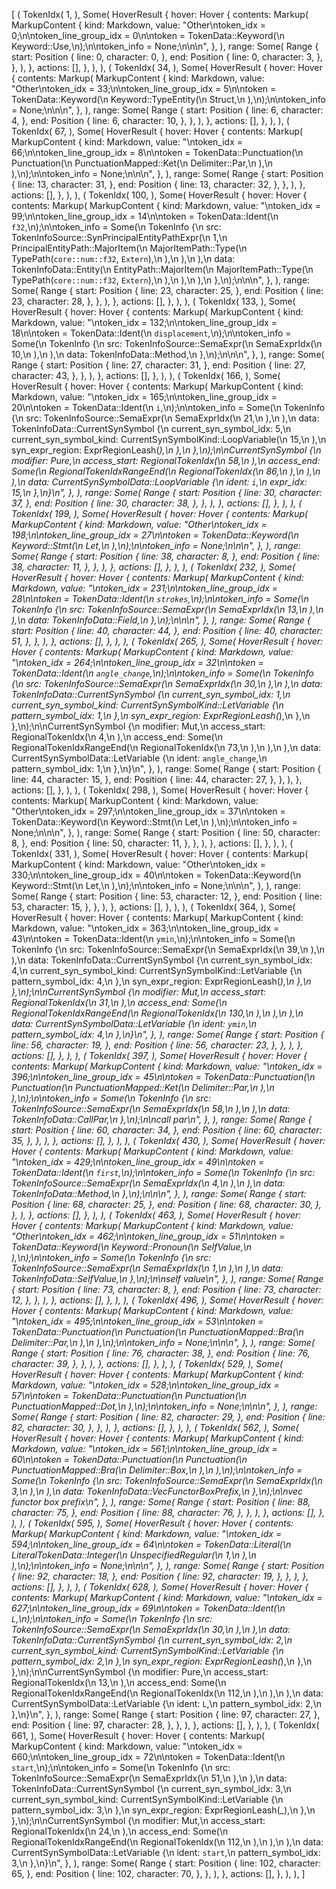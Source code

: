 [
    (
        TokenIdx(
            1,
        ),
        Some(
            HoverResult {
                hover: Hover {
                    contents: Markup(
                        MarkupContent {
                            kind: Markdown,
                            value: "Other\ntoken_idx = 0;\n\ntoken_line_group_idx = 0\n\ntoken = TokenData::Keyword(\n    Keyword::Use,\n);\n\ntoken_info = None;\n\n\n",
                        },
                    ),
                    range: Some(
                        Range {
                            start: Position {
                                line: 0,
                                character: 0,
                            },
                            end: Position {
                                line: 0,
                                character: 3,
                            },
                        },
                    ),
                },
                actions: [],
            },
        ),
    ),
    (
        TokenIdx(
            34,
        ),
        Some(
            HoverResult {
                hover: Hover {
                    contents: Markup(
                        MarkupContent {
                            kind: Markdown,
                            value: "Other\ntoken_idx = 33;\n\ntoken_line_group_idx = 5\n\ntoken = TokenData::Keyword(\n    Keyword::TypeEntity(\n        Struct,\n    ),\n);\n\ntoken_info = None;\n\n\n",
                        },
                    ),
                    range: Some(
                        Range {
                            start: Position {
                                line: 6,
                                character: 4,
                            },
                            end: Position {
                                line: 6,
                                character: 10,
                            },
                        },
                    ),
                },
                actions: [],
            },
        ),
    ),
    (
        TokenIdx(
            67,
        ),
        Some(
            HoverResult {
                hover: Hover {
                    contents: Markup(
                        MarkupContent {
                            kind: Markdown,
                            value: "\ntoken_idx = 66;\n\ntoken_line_group_idx = 8\n\ntoken = TokenData::Punctuation(\n    Punctuation(\n        PunctuationMapped::Ket(\n            Delimiter::Par,\n        ),\n    ),\n);\n\ntoken_info = None;\n\n\n",
                        },
                    ),
                    range: Some(
                        Range {
                            start: Position {
                                line: 13,
                                character: 31,
                            },
                            end: Position {
                                line: 13,
                                character: 32,
                            },
                        },
                    ),
                },
                actions: [],
            },
        ),
    ),
    (
        TokenIdx(
            100,
        ),
        Some(
            HoverResult {
                hover: Hover {
                    contents: Markup(
                        MarkupContent {
                            kind: Markdown,
                            value: "\ntoken_idx = 99;\n\ntoken_line_group_idx = 14\n\ntoken = TokenData::Ident(\n    `f32`,\n);\n\ntoken_info = Some(\n    TokenInfo {\n        src: TokenInfoSource::SynPrincipalEntityPathExpr(\n            1,\n            PrincipalEntityPath::MajorItem(\n                MajorItemPath::Type(\n                    TypePath(`core::num::f32`, `Extern`),\n                ),\n            ),\n        ),\n        data: TokenInfoData::Entity(\n            EntityPath::MajorItem(\n                MajorItemPath::Type(\n                    TypePath(`core::num::f32`, `Extern`),\n                ),\n            ),\n        ),\n    },\n);\n\n\n",
                        },
                    ),
                    range: Some(
                        Range {
                            start: Position {
                                line: 23,
                                character: 25,
                            },
                            end: Position {
                                line: 23,
                                character: 28,
                            },
                        },
                    ),
                },
                actions: [],
            },
        ),
    ),
    (
        TokenIdx(
            133,
        ),
        Some(
            HoverResult {
                hover: Hover {
                    contents: Markup(
                        MarkupContent {
                            kind: Markdown,
                            value: "\ntoken_idx = 132;\n\ntoken_line_group_idx = 18\n\ntoken = TokenData::Ident(\n    `displacement`,\n);\n\ntoken_info = Some(\n    TokenInfo {\n        src: TokenInfoSource::SemaExpr(\n            SemaExprIdx(\n                10,\n            ),\n        ),\n        data: TokenInfoData::Method,\n    },\n);\n\n\n",
                        },
                    ),
                    range: Some(
                        Range {
                            start: Position {
                                line: 27,
                                character: 31,
                            },
                            end: Position {
                                line: 27,
                                character: 43,
                            },
                        },
                    ),
                },
                actions: [],
            },
        ),
    ),
    (
        TokenIdx(
            166,
        ),
        Some(
            HoverResult {
                hover: Hover {
                    contents: Markup(
                        MarkupContent {
                            kind: Markdown,
                            value: "\ntoken_idx = 165;\n\ntoken_line_group_idx = 20\n\ntoken = TokenData::Ident(\n    `i`,\n);\n\ntoken_info = Some(\n    TokenInfo {\n        src: TokenInfoSource::SemaExpr(\n            SemaExprIdx(\n                21,\n            ),\n        ),\n        data: TokenInfoData::CurrentSynSymbol {\n            current_syn_symbol_idx: 5,\n            current_syn_symbol_kind: CurrentSynSymbolKind::LoopVariable(\n                15,\n            ),\n            syn_expr_region: ExprRegionLeash(_),\n        },\n    },\n);\n\nCurrentSynSymbol {\n    modifier: Pure,\n    access_start: RegionalTokenIdx(\n        58,\n    ),\n    access_end: Some(\n        RegionalTokenIdxRangeEnd(\n            RegionalTokenIdx(\n                86,\n            ),\n        ),\n    ),\n    data: CurrentSynSymbolData::LoopVariable {\n        ident: `i`,\n        expr_idx: 15,\n    },\n}\n",
                        },
                    ),
                    range: Some(
                        Range {
                            start: Position {
                                line: 30,
                                character: 37,
                            },
                            end: Position {
                                line: 30,
                                character: 38,
                            },
                        },
                    ),
                },
                actions: [],
            },
        ),
    ),
    (
        TokenIdx(
            199,
        ),
        Some(
            HoverResult {
                hover: Hover {
                    contents: Markup(
                        MarkupContent {
                            kind: Markdown,
                            value: "Other\ntoken_idx = 198;\n\ntoken_line_group_idx = 27\n\ntoken = TokenData::Keyword(\n    Keyword::Stmt(\n        Let,\n    ),\n);\n\ntoken_info = None;\n\n\n",
                        },
                    ),
                    range: Some(
                        Range {
                            start: Position {
                                line: 38,
                                character: 8,
                            },
                            end: Position {
                                line: 38,
                                character: 11,
                            },
                        },
                    ),
                },
                actions: [],
            },
        ),
    ),
    (
        TokenIdx(
            232,
        ),
        Some(
            HoverResult {
                hover: Hover {
                    contents: Markup(
                        MarkupContent {
                            kind: Markdown,
                            value: "\ntoken_idx = 231;\n\ntoken_line_group_idx = 28\n\ntoken = TokenData::Ident(\n    `strokes`,\n);\n\ntoken_info = Some(\n    TokenInfo {\n        src: TokenInfoSource::SemaExpr(\n            SemaExprIdx(\n                13,\n            ),\n        ),\n        data: TokenInfoData::Field,\n    },\n);\n\n\n",
                        },
                    ),
                    range: Some(
                        Range {
                            start: Position {
                                line: 40,
                                character: 44,
                            },
                            end: Position {
                                line: 40,
                                character: 51,
                            },
                        },
                    ),
                },
                actions: [],
            },
        ),
    ),
    (
        TokenIdx(
            265,
        ),
        Some(
            HoverResult {
                hover: Hover {
                    contents: Markup(
                        MarkupContent {
                            kind: Markdown,
                            value: "\ntoken_idx = 264;\n\ntoken_line_group_idx = 32\n\ntoken = TokenData::Ident(\n    `angle_change`,\n);\n\ntoken_info = Some(\n    TokenInfo {\n        src: TokenInfoSource::SemaExpr(\n            SemaExprIdx(\n                30,\n            ),\n        ),\n        data: TokenInfoData::CurrentSynSymbol {\n            current_syn_symbol_idx: 1,\n            current_syn_symbol_kind: CurrentSynSymbolKind::LetVariable {\n                pattern_symbol_idx: 1,\n            },\n            syn_expr_region: ExprRegionLeash(_),\n        },\n    },\n);\n\nCurrentSynSymbol {\n    modifier: Mut,\n    access_start: RegionalTokenIdx(\n        4,\n    ),\n    access_end: Some(\n        RegionalTokenIdxRangeEnd(\n            RegionalTokenIdx(\n                73,\n            ),\n        ),\n    ),\n    data: CurrentSynSymbolData::LetVariable {\n        ident: `angle_change`,\n        pattern_symbol_idx: 1,\n    },\n}\n",
                        },
                    ),
                    range: Some(
                        Range {
                            start: Position {
                                line: 44,
                                character: 15,
                            },
                            end: Position {
                                line: 44,
                                character: 27,
                            },
                        },
                    ),
                },
                actions: [],
            },
        ),
    ),
    (
        TokenIdx(
            298,
        ),
        Some(
            HoverResult {
                hover: Hover {
                    contents: Markup(
                        MarkupContent {
                            kind: Markdown,
                            value: "Other\ntoken_idx = 297;\n\ntoken_line_group_idx = 37\n\ntoken = TokenData::Keyword(\n    Keyword::Stmt(\n        Let,\n    ),\n);\n\ntoken_info = None;\n\n\n",
                        },
                    ),
                    range: Some(
                        Range {
                            start: Position {
                                line: 50,
                                character: 8,
                            },
                            end: Position {
                                line: 50,
                                character: 11,
                            },
                        },
                    ),
                },
                actions: [],
            },
        ),
    ),
    (
        TokenIdx(
            331,
        ),
        Some(
            HoverResult {
                hover: Hover {
                    contents: Markup(
                        MarkupContent {
                            kind: Markdown,
                            value: "Other\ntoken_idx = 330;\n\ntoken_line_group_idx = 40\n\ntoken = TokenData::Keyword(\n    Keyword::Stmt(\n        Let,\n    ),\n);\n\ntoken_info = None;\n\n\n",
                        },
                    ),
                    range: Some(
                        Range {
                            start: Position {
                                line: 53,
                                character: 12,
                            },
                            end: Position {
                                line: 53,
                                character: 15,
                            },
                        },
                    ),
                },
                actions: [],
            },
        ),
    ),
    (
        TokenIdx(
            364,
        ),
        Some(
            HoverResult {
                hover: Hover {
                    contents: Markup(
                        MarkupContent {
                            kind: Markdown,
                            value: "\ntoken_idx = 363;\n\ntoken_line_group_idx = 43\n\ntoken = TokenData::Ident(\n    `ymin`,\n);\n\ntoken_info = Some(\n    TokenInfo {\n        src: TokenInfoSource::SemaExpr(\n            SemaExprIdx(\n                39,\n            ),\n        ),\n        data: TokenInfoData::CurrentSynSymbol {\n            current_syn_symbol_idx: 4,\n            current_syn_symbol_kind: CurrentSynSymbolKind::LetVariable {\n                pattern_symbol_idx: 4,\n            },\n            syn_expr_region: ExprRegionLeash(_),\n        },\n    },\n);\n\nCurrentSynSymbol {\n    modifier: Mut,\n    access_start: RegionalTokenIdx(\n        31,\n    ),\n    access_end: Some(\n        RegionalTokenIdxRangeEnd(\n            RegionalTokenIdx(\n                130,\n            ),\n        ),\n    ),\n    data: CurrentSynSymbolData::LetVariable {\n        ident: `ymin`,\n        pattern_symbol_idx: 4,\n    },\n}\n",
                        },
                    ),
                    range: Some(
                        Range {
                            start: Position {
                                line: 56,
                                character: 19,
                            },
                            end: Position {
                                line: 56,
                                character: 23,
                            },
                        },
                    ),
                },
                actions: [],
            },
        ),
    ),
    (
        TokenIdx(
            397,
        ),
        Some(
            HoverResult {
                hover: Hover {
                    contents: Markup(
                        MarkupContent {
                            kind: Markdown,
                            value: "\ntoken_idx = 396;\n\ntoken_line_group_idx = 45\n\ntoken = TokenData::Punctuation(\n    Punctuation(\n        PunctuationMapped::Ket(\n            Delimiter::Par,\n        ),\n    ),\n);\n\ntoken_info = Some(\n    TokenInfo {\n        src: TokenInfoSource::SemaExpr(\n            SemaExprIdx(\n                58,\n            ),\n        ),\n        data: TokenInfoData::CallPar,\n    },\n);\n\ncall par\n",
                        },
                    ),
                    range: Some(
                        Range {
                            start: Position {
                                line: 60,
                                character: 34,
                            },
                            end: Position {
                                line: 60,
                                character: 35,
                            },
                        },
                    ),
                },
                actions: [],
            },
        ),
    ),
    (
        TokenIdx(
            430,
        ),
        Some(
            HoverResult {
                hover: Hover {
                    contents: Markup(
                        MarkupContent {
                            kind: Markdown,
                            value: "\ntoken_idx = 429;\n\ntoken_line_group_idx = 49\n\ntoken = TokenData::Ident(\n    `first`,\n);\n\ntoken_info = Some(\n    TokenInfo {\n        src: TokenInfoSource::SemaExpr(\n            SemaExprIdx(\n                4,\n            ),\n        ),\n        data: TokenInfoData::Method,\n    },\n);\n\n\n",
                        },
                    ),
                    range: Some(
                        Range {
                            start: Position {
                                line: 68,
                                character: 25,
                            },
                            end: Position {
                                line: 68,
                                character: 30,
                            },
                        },
                    ),
                },
                actions: [],
            },
        ),
    ),
    (
        TokenIdx(
            463,
        ),
        Some(
            HoverResult {
                hover: Hover {
                    contents: Markup(
                        MarkupContent {
                            kind: Markdown,
                            value: "Other\ntoken_idx = 462;\n\ntoken_line_group_idx = 51\n\ntoken = TokenData::Keyword(\n    Keyword::Pronoun(\n        SelfValue,\n    ),\n);\n\ntoken_info = Some(\n    TokenInfo {\n        src: TokenInfoSource::SemaExpr(\n            SemaExprIdx(\n                1,\n            ),\n        ),\n        data: TokenInfoData::SelfValue,\n    },\n);\n\nself value\n",
                        },
                    ),
                    range: Some(
                        Range {
                            start: Position {
                                line: 73,
                                character: 8,
                            },
                            end: Position {
                                line: 73,
                                character: 12,
                            },
                        },
                    ),
                },
                actions: [],
            },
        ),
    ),
    (
        TokenIdx(
            496,
        ),
        Some(
            HoverResult {
                hover: Hover {
                    contents: Markup(
                        MarkupContent {
                            kind: Markdown,
                            value: "\ntoken_idx = 495;\n\ntoken_line_group_idx = 53\n\ntoken = TokenData::Punctuation(\n    Punctuation(\n        PunctuationMapped::Bra(\n            Delimiter::Par,\n        ),\n    ),\n);\n\ntoken_info = None;\n\n\n",
                        },
                    ),
                    range: Some(
                        Range {
                            start: Position {
                                line: 76,
                                character: 38,
                            },
                            end: Position {
                                line: 76,
                                character: 39,
                            },
                        },
                    ),
                },
                actions: [],
            },
        ),
    ),
    (
        TokenIdx(
            529,
        ),
        Some(
            HoverResult {
                hover: Hover {
                    contents: Markup(
                        MarkupContent {
                            kind: Markdown,
                            value: "\ntoken_idx = 528;\n\ntoken_line_group_idx = 57\n\ntoken = TokenData::Punctuation(\n    Punctuation(\n        PunctuationMapped::Dot,\n    ),\n);\n\ntoken_info = None;\n\n\n",
                        },
                    ),
                    range: Some(
                        Range {
                            start: Position {
                                line: 82,
                                character: 29,
                            },
                            end: Position {
                                line: 82,
                                character: 30,
                            },
                        },
                    ),
                },
                actions: [],
            },
        ),
    ),
    (
        TokenIdx(
            562,
        ),
        Some(
            HoverResult {
                hover: Hover {
                    contents: Markup(
                        MarkupContent {
                            kind: Markdown,
                            value: "\ntoken_idx = 561;\n\ntoken_line_group_idx = 60\n\ntoken = TokenData::Punctuation(\n    Punctuation(\n        PunctuationMapped::Bra(\n            Delimiter::Box,\n        ),\n    ),\n);\n\ntoken_info = Some(\n    TokenInfo {\n        src: TokenInfoSource::SemaExpr(\n            SemaExprIdx(\n                3,\n            ),\n        ),\n        data: TokenInfoData::VecFunctorBoxPrefix,\n    },\n);\n\nvec functor box prefix\n",
                        },
                    ),
                    range: Some(
                        Range {
                            start: Position {
                                line: 88,
                                character: 75,
                            },
                            end: Position {
                                line: 88,
                                character: 76,
                            },
                        },
                    ),
                },
                actions: [],
            },
        ),
    ),
    (
        TokenIdx(
            595,
        ),
        Some(
            HoverResult {
                hover: Hover {
                    contents: Markup(
                        MarkupContent {
                            kind: Markdown,
                            value: "\ntoken_idx = 594;\n\ntoken_line_group_idx = 64\n\ntoken = TokenData::Literal(\n    LiteralTokenData::Integer(\n        UnspecifiedRegular(\n            1,\n        ),\n    ),\n);\n\ntoken_info = None;\n\n\n",
                        },
                    ),
                    range: Some(
                        Range {
                            start: Position {
                                line: 92,
                                character: 18,
                            },
                            end: Position {
                                line: 92,
                                character: 19,
                            },
                        },
                    ),
                },
                actions: [],
            },
        ),
    ),
    (
        TokenIdx(
            628,
        ),
        Some(
            HoverResult {
                hover: Hover {
                    contents: Markup(
                        MarkupContent {
                            kind: Markdown,
                            value: "\ntoken_idx = 627;\n\ntoken_line_group_idx = 69\n\ntoken = TokenData::Ident(\n    `L`,\n);\n\ntoken_info = Some(\n    TokenInfo {\n        src: TokenInfoSource::SemaExpr(\n            SemaExprIdx(\n                30,\n            ),\n        ),\n        data: TokenInfoData::CurrentSynSymbol {\n            current_syn_symbol_idx: 2,\n            current_syn_symbol_kind: CurrentSynSymbolKind::LetVariable {\n                pattern_symbol_idx: 2,\n            },\n            syn_expr_region: ExprRegionLeash(_),\n        },\n    },\n);\n\nCurrentSynSymbol {\n    modifier: Pure,\n    access_start: RegionalTokenIdx(\n        13,\n    ),\n    access_end: Some(\n        RegionalTokenIdxRangeEnd(\n            RegionalTokenIdx(\n                112,\n            ),\n        ),\n    ),\n    data: CurrentSynSymbolData::LetVariable {\n        ident: `L`,\n        pattern_symbol_idx: 2,\n    },\n}\n",
                        },
                    ),
                    range: Some(
                        Range {
                            start: Position {
                                line: 97,
                                character: 27,
                            },
                            end: Position {
                                line: 97,
                                character: 28,
                            },
                        },
                    ),
                },
                actions: [],
            },
        ),
    ),
    (
        TokenIdx(
            661,
        ),
        Some(
            HoverResult {
                hover: Hover {
                    contents: Markup(
                        MarkupContent {
                            kind: Markdown,
                            value: "\ntoken_idx = 660;\n\ntoken_line_group_idx = 72\n\ntoken = TokenData::Ident(\n    `start`,\n);\n\ntoken_info = Some(\n    TokenInfo {\n        src: TokenInfoSource::SemaExpr(\n            SemaExprIdx(\n                51,\n            ),\n        ),\n        data: TokenInfoData::CurrentSynSymbol {\n            current_syn_symbol_idx: 3,\n            current_syn_symbol_kind: CurrentSynSymbolKind::LetVariable {\n                pattern_symbol_idx: 3,\n            },\n            syn_expr_region: ExprRegionLeash(_),\n        },\n    },\n);\n\nCurrentSynSymbol {\n    modifier: Mut,\n    access_start: RegionalTokenIdx(\n        24,\n    ),\n    access_end: Some(\n        RegionalTokenIdxRangeEnd(\n            RegionalTokenIdx(\n                112,\n            ),\n        ),\n    ),\n    data: CurrentSynSymbolData::LetVariable {\n        ident: `start`,\n        pattern_symbol_idx: 3,\n    },\n}\n",
                        },
                    ),
                    range: Some(
                        Range {
                            start: Position {
                                line: 102,
                                character: 65,
                            },
                            end: Position {
                                line: 102,
                                character: 70,
                            },
                        },
                    ),
                },
                actions: [],
            },
        ),
    ),
]